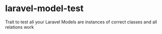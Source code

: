 # laravel-model-test
Trait to test all your Laravel Models are instances of correct classes and all relations work
